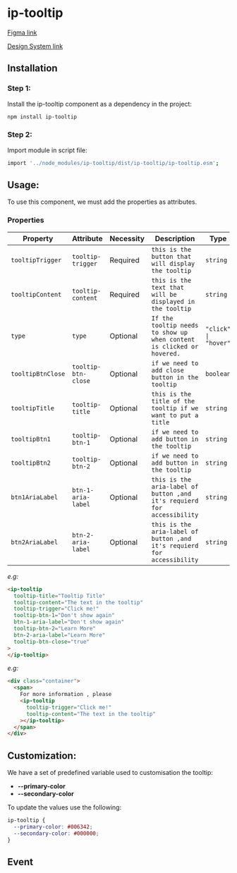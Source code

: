 # ip-tooltip

[Figma link](https://www.figma.com/design/63w4li687mfdYtETlBu6a9/Component---Mixed?node-id=3-74&t=Qo4jBDW1OXa6UqRi-0)

[Design System link](https://design.ipedis.com/5dda74a23/p/896b0d-tooltip)

## Installation

<!-- TODO  -->

### Step 1:

Install the ip-tooltip component as a dependency in the project:

```bash
npm install ip-tooltip
```

### Step 2:

Import module in script file:

```bash
import '../node_modules/ip-tooltip/dist/ip-tooltip/ip-tooltip.esm';
```

## Usage:

To use this component, we must add the properties as attributes.

### Properties

| Property          | Attribute           | Necessity | Description                                                             | Type                 | Default     |
| ----------------- | ------------------- | --------- | ----------------------------------------------------------------------- | -------------------- | ----------- |
| `tooltipTrigger`  | `tooltip-trigger`   | Required  | `this is the button that will display the tooltip`                      | `string`             | `undefined` |
| `tooltipContent`  | `tooltip-content`   | Required  | `this is the text that will be displayed in the tooltip`                | `string`             | `undefined` |
| `type`            | `type`              | Optional  | `If the tooltip needs to show up when content is clicked or hovered.`   | `"click" \| "hover"` | `"hover"`   |
| `tooltipBtnClose` | `tooltip-btn-close` | Optional  | `if we need to add close button in the tooltip`                         | `boolean`            | `false`     |
| `tooltipTitle`    | `tooltip-title`     | Optional  | `this is the title of the tooltip if we want to put a title`            | `string`             | `undefined` |
| `tooltipBtn1`     | `tooltip-btn-1`     | Optional  | `if we need to add button in the tooltip`                               | `string`             | `undefined` |
| `tooltipBtn2`     | `tooltip-btn-2`     | Optional  | `if we need to add button in the tooltip`                               | `string`             | `undefined` |
| `btn1AriaLabel`   | `btn-1-aria-label`  | Optional  | `this is the aria-label of button ,and it's requierd for accessibility` | `string`             | `undefined` |
| `btn2AriaLabel`   | `btn-2-aria-label`  | Optional  | `this is the aria-label of button ,and it's requierd for accessibility` | `string`             | `undefined` |

_e.g:_

```html
<ip-tooltip
  tooltip-title="Tooltip Title"
  tooltip-content="The text in the tooltip"
  tooltip-trigger="Click me!"
  tooltip-btn-1="Don't show again"
  btn-1-aria-label="Don't show again"
  tooltip-btn-2="Learn More"
  btn-2-aria-label="Learn More"
  tooltip-btn-close="true"
>
</ip-tooltip>
```

_e.g:_

```html
<div class="container">
  <span>
    For more information , please
    <ip-tooltip
      tooltip-trigger="Click me!"
      tooltip-content="The text in the tooltip"
    ></ip-tooltip>
  </span>
</div>
```

## Customization:

We have a set of predefined variable used to customisation the tooltip:

- **--primary-color**
- **--secondary-color**

To update the values use the following:

```css
ip-tooltip {
  --primary-color: #006342;
  --secondary-color: #000000;
}
```

## Event
